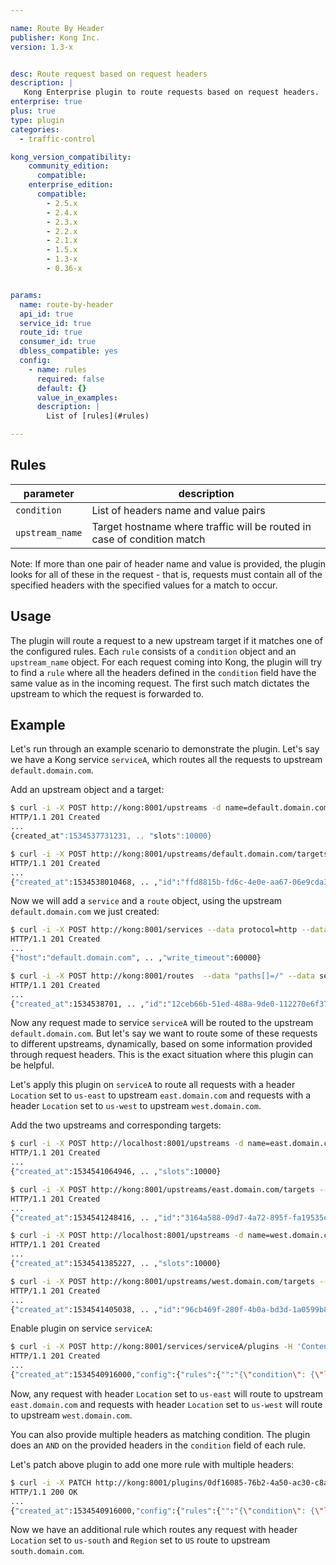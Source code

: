 ```yaml
---

name: Route By Header
publisher: Kong Inc.
version: 1.3-x


desc: Route request based on request headers
description: |
   Kong Enterprise plugin to route requests based on request headers.
enterprise: true
plus: true
type: plugin
categories:
  - traffic-control

kong_version_compatibility:
    community_edition:
      compatible:
    enterprise_edition:
      compatible:
        - 2.5.x
        - 2.4.x
        - 2.3.x
        - 2.2.x
        - 2.1.x
        - 1.5.x
        - 1.3-x
        - 0.36-x


params:
  name: route-by-header
  api_id: true
  service_id: true
  route_id: true
  consumer_id: true
  dbless_compatible: yes
  config:
    - name: rules
      required: false
      default: {}
      value_in_examples:
      description: |
        List of [rules](#rules)

---
```


## Rules

| parameter | description |
| --- | --- |
| `condition` |  List of headers name and value pairs |
| `upstream_name` |  Target hostname where traffic will be routed in case of condition match |

Note: If more than one pair of header name and value is provided, the plugin looks for all of these
in the request - that is, requests must contain all of the specified headers with the specified
values for a match to occur.

## Usage

The plugin will route a request to a new upstream target if it matches one of the
configured rules. Each `rule` consists of a `condition` object and an
`upstream_name` object. For each request coming into Kong, the plugin will try to find a `rule` where
all the headers defined in the `condition` field have the same value as in the incoming request.
The first such match dictates the upstream to which the request is forwarded to.

## Example

Let's run through an example scenario to demonstrate the plugin. Let's say we have
a Kong service `serviceA`, which routes all the requests to upstream `default.domain.com`.

Add an upstream object and a target:

```bash
$ curl -i -X POST http://kong:8001/upstreams -d name=default.domain.com
HTTP/1.1 201 Created
...
{created_at":1534537731231, .. "slots":10000}
```

```bash
$ curl -i -X POST http://kong:8001/upstreams/default.domain.com/targets --data target="default.host.com:9000"
HTTP/1.1 201 Created
...
{"created_at":1534538010468, .. ,"id":"ffd8815b-fd6c-4e0e-aa67-06e9cda39c3b"}
```

Now we will add a `service` and a `route` object, using the upstream `default.domain.com` we just created:

```bash
$ curl -i -X POST http://kong:8001/services --data protocol=http --data host=default.domain.com --data name=serviceA
HTTP/1.1 201 Created
...
{"host":"default.domain.com", .. ,"write_timeout":60000}
```

```bash
$ curl -i -X POST http://kong:8001/routes  --data "paths[]=/" --data service.id=6e7f5274-62da-469e-bdd5-03c4a212c15b
HTTP/1.1 201 Created
...
{"created_at":1534538701, .. ,"id":"12ceb66b-51ed-488a-9de0-112270e6f370"}
```

Now any request made to service `serviceA` will be routed to the upstream `default.domain.com`.
But let's say we want to route some of these requests to different upstreams, dynamically, based on some
information provided through request headers. This is the exact situation where this plugin can be helpful.

Let's apply this plugin on `serviceA` to route all requests with a header `Location`
set to `us-east` to upstream `east.domain.com` and requests with a header `Location`
set to `us-west` to upstream `west.domain.com`.

Add the two upstreams and corresponding targets:

```bash
$ curl -i -X POST http://localhost:8001/upstreams -d name=east.domain.com
HTTP/1.1 201 Created
...
{"created_at":1534541064946, .. ,"slots":10000}
```

```bash
$ curl -i -X POST http://kong:8001/upstreams/east.domain.com/targets --data target="east.host.com:9001"
HTTP/1.1 201 Created
...
{"created_at":1534541248416, .. ,"id":"3164a588-09d7-4a72-895f-fa19535e3682"}
```

```bash
$ curl -i -X POST http://localhost:8001/upstreams -d name=west.domain.com
HTTP/1.1 201 Created
...
{"created_at":1534541385227, .. ,"slots":10000}
```

```bash
$ curl -i -X POST http://kong:8001/upstreams/west.domain.com/targets --data target="west.host.com:9002"
HTTP/1.1 201 Created
...
{"created_at":1534541405038, .. ,"id":"96cb469f-280f-4b0a-bd3d-1a0599b82585"}
```

Enable plugin on service `serviceA`:

```bash
$ curl -i -X POST http://kong:8001/services/serviceA/plugins -H 'Content-Type: application/json' --data '{"name": "route-by-header", "config": {"rules":[{"condition": {"location":"us-east"}, "upstream_name": "east.doamin.com"}, {"condition": {"location":"us-west"}, "upstream_name": "west.doamin.com"}]}}'
HTTP/1.1 201 Created
...
{"created_at":1534540916000,"config":{"rules":{"":"{\"condition\": {\"location\":\"us-east\"}, \"upstream_name\": \"east.doamin.com\"}, {\"condition\": {\"location\":\"us-west\"}, \"upstream_name\": \"west.doamin.com\"}"}},"id":"0df16085-76b2-4a50-ac30-c8a1eade389a","enabled":true,"service_id":"6e7f5274-62da-469e-bdd5-03c4a212c15b","name":"route-by-header"}

```

Now, any request with header `Location` set to `us-east` will route to upstream
`east.domain.com` and requests with header `Location` set to `us-west` will route
to upstream `west.domain.com`.

You can also provide multiple headers as matching condition. The plugin does an `AND`
on the provided headers in the `condition` field of each rule.

Let's patch above plugin to add one more rule with multiple headers:

```bash
$ curl -i -X PATCH http://kong:8001/plugins/0df16085-76b2-4a50-ac30-c8a1eade389a -H 'Content-Type: application/json' --data '{"name": "route-by-header", "config": {"rules":[{"condition": {"location":"us-east"}, "upstream_name": "east.doamin.com"}, {"condition": {"location":"us-west"}, "upstream_name": "west.doamin.com"},  {"condition": {"location":"us-south", "region": "US"}, "upstream_name": "south.doamin.com"}]}}'
HTTP/1.1 200 OK
...
{"created_at":1534540916000,"config":{"rules":{"":"{\"condition\": {\"location\":\"us-east\"}, \"upstream_name\": \"east.doamin.com\"}, {\"condition\": {\"location\":\"us-west\"}, \"upstream_name\": \"west.doamin.com\"}, {\"condition\": {\"location\":\"us-south\", \"region\": \"us\"}, \"upstream_name\": \"south.doamin.com\"}"}},"id":"0df16085-76b2-4a50-ac30-c8a1eade389a","enabled":true,"service_id":"6e7f5274-62da-469e-bdd5-03c4a212c15b","name":"route-by-header"}
```

Now we have an additional rule which routes any request with header `Location` set to
`us-south` and `Region` set to `US` route to upstream `south.domain.com`.
